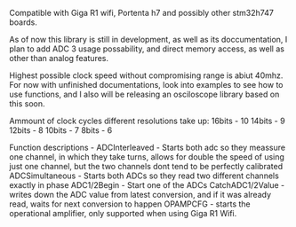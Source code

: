 Compatible with Giga R1 wifi, Portenta h7 and possibly other stm32h747 boards.

As of now this library is still in development, as well as its doccumentation, I plan to add ADC 3 usage possability, and direct memory access, as well as other than analog features.

Highest possible clock speed without compromising range is abiut 40mhz.
For now with unfinished documentations, look into examples to see how to use functions, and I also will be releasing an osciloscope library based on this soon.

Ammount of clock cycles different resolutions take up:
16bits - 10
14bits - 9
12bits - 8
10bits - 7
8bits  - 6

Function descriptions - 
ADCInterleaved - Starts both adc so they meassure one channel, in which they take turns, allows for double the speed of using just one channel, but the two channels dont tend to be perfectly calibrated
ADCSimultaneous - Starts both ADCs so they read two different channels exactly in phase
ADC1/2Begin - Start one of the ADCs
CatchADC1/2Value - writes down the ADC value from latest conversion, and if it was already read, waits for next conversion to happen
OPAMPCFG - starts the operational amplifier, only supported when using Giga R1 Wifi.
